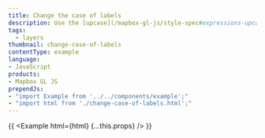 ```yaml
---
title: Change the case of labels
description: Use the [upcase](/mapbox-gl-js/style-spec#expressions-upcase) and [downcase](/mapbox-gl-js/style-spec#expressions-downcase) expressions to change the case of labels.
tags:
  - layers
thumbnail: change-case-of-labels
contentType: example
language:
- JavaScript
products:
- Mapbox GL JS
prependJs:
- "import Example from '../../components/example';"
- "import html from './change-case-of-labels.html';"
---
```


{{ <Example html={html} {...this.props} /> }}
